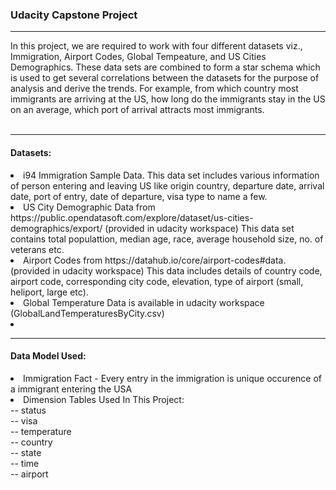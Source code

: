 <h3>Udacity Capstone Project</h3>
<hr></hr>

In this project, we are required to work with four different datasets viz., Immigration, Airport Codes, Global Tempeature, and US Cities Demographics.  These data sets are combined to form a star schema which is used to get several correlations between the datasets for the purpose of analysis and derive the trends.  For example, from which country most immigrants are arriving at the US, how long do the immigrants stay in the US on an average, which port of arrival attracts most immigrants.
<br>
<br>
<hr></hr>

<h4>Datasets:</h4>

<li>i94 Immigration Sample Data.  This data set includes various information of person entering and leaving US like origin country, departure date, arrival date, port of entry, date of departure, visa type to name a few.</li>
<li>US City Demographic Data from https://public.opendatasoft.com/explore/dataset/us-cities-demographics/export/ (provided in udacity workspace)
This data set contains total populattion, median age, race, average household size, no. of veterans etc.</li>
<li>Airport Codes from https://datahub.io/core/airport-codes#data. (provided in udacity workspace)
This data includes details of country code, airport code, corresponding city code, elevation, type of airport (small, heliport, large etc).</li>
<li>Global Temperature Data is available in udacity workspace (GlobalLandTemperaturesByCity.csv)<li>
<hr></hr>

<h4>Data Model Used:</h4>

<li>Immigration Fact -  Every entry in the immigration is unique occurence of a immigrant entering the USA</li>
<li>Dimension Tables Used In This Project:
   <br>-- status
   <br>-- visa
   <br>-- temperature
   <br>-- country
   <br>-- state
   <br>-- time
   <br>-- airport
